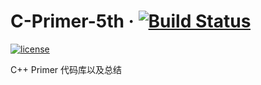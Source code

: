 # C-Primer-5th &middot; [![Build Status](https://travis-ci.org/xuyicpp/Cpp_Primer_5th.svg?branch=master)](https://travis-ci.org/xuyicpp/Cpp_Primer_5th)
[![license](https://img.shields.io/github/license/mashape/apistatus.svg)](https://opensource.org/licenses/MIT)

C++ Primer 代码库以及总结
